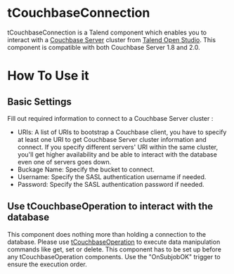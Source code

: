 tCouchbaseConnection
====================

tCouchbaseConnection is a Talend component which enables you to interact with a [Couchbase Server](http://www.talend.com/products/open-studio-di.php) cluster from [Talend Open Studio](http://www.talend.com/products/open-studio-di.php).
This component is compatible with both Couchbase Server 1.8 and 2.0.

How To Use it
==============

Basic Settings
---------------
Fill out required information to connect to a Couchbase Server cluster :

- URIs: A list of URIs to bootstrap a Couchbase client, you have to specify at least one URI to get Couchbase Server cluster information and connect. If you specify different servers' URI within the same cluster, you'll get higher availability and be able to interact with the database even one of servers goes down.
- Buckage Name: Specify the bucket to connect.
- Username: Specify the SASL authentication username if needed.
- Password: Specify the SASL authentication password if needed. 

Use tCouchbaseOperation to interact with the database
------------------------------------------------------
This component does nothing more than holding a connection to the database. Please use [tCouchbaseOperation](https://github.com/ijokarumawak/tCouchbaseOperation) to execute data manipulation commands like get, set or delete.
This component has to be set up before any tCouchbaseOperation components. Use the "OnSubjobOK" trigger to ensure the execution order.